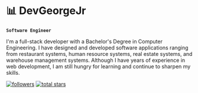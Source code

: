 # :bar_chart: DevGeorgeJr

**`Software Engineer`**

I'm a full-stack developer with a Bachelor's Degree in Computer Engineering. I have designed and developed software applications ranging from restaurant systems, human resource systems, real estate systems, and warehouse management systems. Although I have years of experience in web development, I am still hungry for learning and continue to sharpen my skills.

<p align="left">
    <a href="https://github.com/DenverCoder1?tab=followers">
        <img alt="followers" 
             title="Follow me on Github" 
             src="https://custom-icon-badges.demolab.com/github/followers/DevGeorgeJr?color=236ad3&labelColor=1155ba&style=for-the-badge&logo=person-add&label=Follow&logoColor=white"/></a>
    <a href="https://github.com/DevGeorgeJr?tab=repositories&sort=stargazers">
        <img alt="total stars" 
             title="Total stars on Github" 
             src="https://custom-icon-badges.demolab.com/github/stars/DevGeorgeJr?color=55960c&style=for-the-badge&labelColor=488207&logo=star">
    </a>
</p>